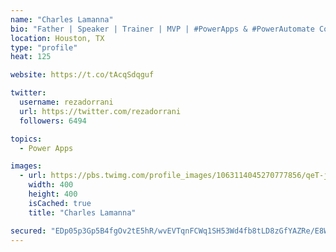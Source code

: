 ```yaml
---
name: "Charles Lamanna"
bio: "Father | Speaker | Trainer | MVP | #PowerApps & #PowerAutomate Community Super User | YouTuber Right-pointing triangle http://youtube.com/c/rezadorrani | Learn - Share - Clockwise rightwards and leftwards open circle arrows"
location: Houston, TX
type: "profile"
heat: 125

website: https://t.co/tAcqSdqguf

twitter:
  username: rezadorrani
  url: https://twitter.com/rezadorrani
  followers: 6494

topics:
  - Power Apps

images:
  - url: https://pbs.twimg.com/profile_images/1063114045270777856/qeT-jpWr_400x400.jpg
    width: 400
    height: 400
    isCached: true
    title: "Charles Lamanna"

secured: "EDp05p3Gp5B4fgOv2tE5hR/wvEVTqnFCWq1SH53Wd4fb8tLD8zGfYAZRe/E8WZvKyrJ0wXUbK6r7BRSO6FlPNG1Du7CHjR+/rh9sSvAjXYWQ+OYkrNTdZtMKo3YjGxZi2QTwSQyRfsfV2Ka4COcEkDc21+oR842uBU/U6LyMHoWiOzwGeKr+uN1qzBsAq6MNnSmgRN2gdvesdrgGTS5HKtRo/EALSNvPebPVqbaJGWjR4M5/TSzk8vSSsi+pwzYFqH7k7Qy6/+eSDtZCaCZHgp+LOPzTuQzpIeeAA8LGQ0rbSJBKvKaJqeD5jFUDoZ1vhnIOaNKa0orI+P0dsO2uYs4H71hl261pK1/UBErFy90slSNL98kFQ3TVqAgUYS2TVeMcJtmGX2T/c8yvR/wbvY+24Nd7ojBcRbmEw7pAm+E=;/uxP7MrWUmYcmcfQ++NcdA=="
---
```


